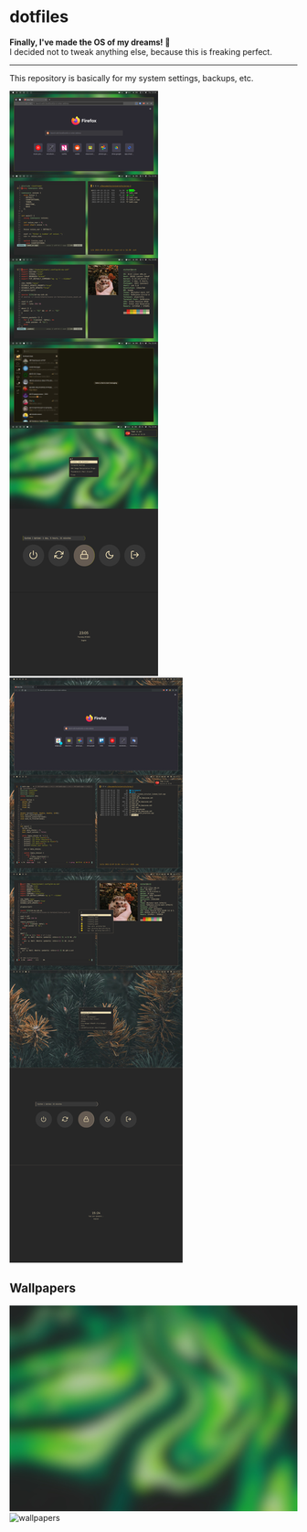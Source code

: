 # dotfiles
**Finally, I've made the OS of my dreams! 🤩**<br>
I decided not to tweak anything else, because this is freaking perfect.

---
This repository is basically for my system settings, backups, etc.

![screenshot](screen-laptop.jpg)
![screenshot](screen-pc.jpg)

## Wallpapers

![wallpapers](bg-laptop.jpg)
![wallpapers](bg-pc.jpg)
